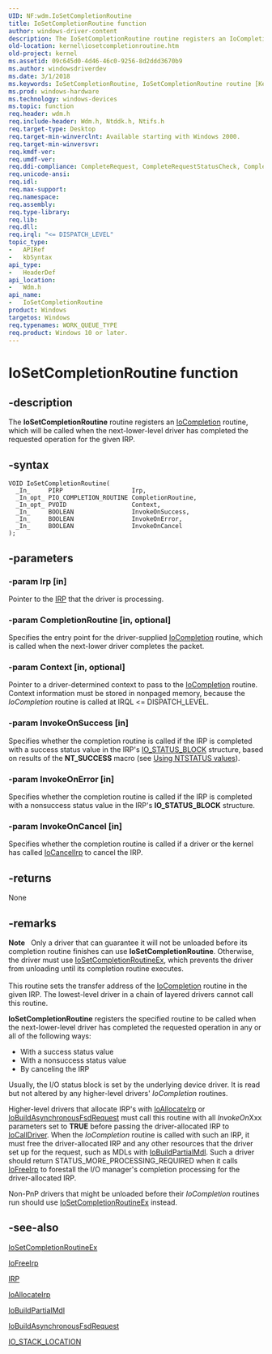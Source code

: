 ```yaml
---
UID: NF:wdm.IoSetCompletionRoutine
title: IoSetCompletionRoutine function
author: windows-driver-content
description: The IoSetCompletionRoutine routine registers an IoCompletion routine, which will be called when the next-lower-level driver has completed the requested operation for the given IRP.
old-location: kernel\iosetcompletionroutine.htm
old-project: kernel
ms.assetid: 09c645d0-4d46-46c0-9256-8d2ddd3670b9
ms.author: windowsdriverdev
ms.date: 3/1/2018
ms.keywords: IoSetCompletionRoutine, IoSetCompletionRoutine routine [Kernel-Mode Driver Architecture], k104_cbc51352-796e-4b64-9725-7d8a08c4aea9.xml, kernel.iosetcompletionroutine, wdm/IoSetCompletionRoutine
ms.prod: windows-hardware
ms.technology: windows-devices
ms.topic: function
req.header: wdm.h
req.include-header: Wdm.h, Ntddk.h, Ntifs.h
req.target-type: Desktop
req.target-min-winverclnt: Available starting with Windows 2000.
req.target-min-winversvr: 
req.kmdf-ver: 
req.umdf-ver: 
req.ddi-compliance: CompleteRequest, CompleteRequestStatusCheck, CompletionRoutineRegistered, IoAllocateForward, IoAllocateIrpSignalEventInCompletion, IoAllocateIrpSignalEventInCompletion2, IoAllocateIrpSignalEventInCompletion3, IoAllocateIrpSignalEventInCompletionTimeout, IoBuildFsdForward, IoBuildFsdIrpSignalEventInCompletion, IoBuildFsdIrpSignalEventInCompletion2, IoBuildFsdIrpSignalEventInCompletion3, IoBuildFsdIrpSignalEventInCompletionTimeout, IoSetCompletionRoutineNonPnpDriver, LowerDriverReturn, MarkPower, MarkPowerDown, MarkQueryRelations, MarkStartDevice, PendedCompletedRequest, SignalEventInCompletion, SignalEventInCompletion2, SignalEventInCompletion3, StartDeviceWait, StartDeviceWait3, SetCompletionRoutineFromDispatch, IoFreeIrp
req.unicode-ansi: 
req.idl: 
req.max-support: 
req.namespace: 
req.assembly: 
req.type-library: 
req.lib: 
req.dll: 
req.irql: "<= DISPATCH_LEVEL"
topic_type:
-	APIRef
-	kbSyntax
api_type:
-	HeaderDef
api_location:
-	Wdm.h
api_name:
-	IoSetCompletionRoutine
product: Windows
targetos: Windows
req.typenames: WORK_QUEUE_TYPE
req.product: Windows 10 or later.
---
```


# IoSetCompletionRoutine function


## -description


The <b>IoSetCompletionRoutine</b> routine registers an <a href="..\wdm\nc-wdm-io_completion_routine.md">IoCompletion</a> routine, which will be called when the next-lower-level driver has completed the requested operation for the given IRP. 


## -syntax


````
VOID IoSetCompletionRoutine(
  _In_     PIRP                   Irp,
  _In_opt_ PIO_COMPLETION_ROUTINE CompletionRoutine,
  _In_opt_ PVOID                  Context,
  _In_     BOOLEAN                InvokeOnSuccess,
  _In_     BOOLEAN                InvokeOnError,
  _In_     BOOLEAN                InvokeOnCancel
);
````


## -parameters




### -param Irp [in]

Pointer to the <a href="..\wdm\ns-wdm-_irp.md">IRP</a> that the driver is processing. 


### -param CompletionRoutine [in, optional]

Specifies the entry point for the driver-supplied <a href="..\wdm\nc-wdm-io_completion_routine.md">IoCompletion</a> routine, which is called when the next-lower driver completes the packet.


### -param Context [in, optional]

Pointer to a driver-determined context to pass to the <a href="..\wdm\nc-wdm-io_completion_routine.md">IoCompletion</a> routine. Context information must be stored in nonpaged memory, because the <i>IoCompletion</i> routine is called at IRQL &lt;= DISPATCH_LEVEL. 


### -param InvokeOnSuccess [in]

Specifies whether the completion routine is called if the IRP is completed with a success status value in the IRP's <a href="..\wudfwdm\ns-wudfwdm-_io_status_block.md">IO_STATUS_BLOCK</a> structure, based on results of the <b>NT_SUCCESS</b> macro (see <a href="https://msdn.microsoft.com/library/windows/hardware/ff565436">Using NTSTATUS values</a>). 


### -param InvokeOnError [in]

Specifies whether the completion routine is called if the IRP is completed with a nonsuccess status value in the IRP's <b>IO_STATUS_BLOCK</b> structure.


### -param InvokeOnCancel [in]

Specifies whether the completion routine is called if a driver or the kernel has called <a href="..\wdm\nf-wdm-iocancelirp.md">IoCancelIrp</a> to cancel the IRP.


## -returns



None




## -remarks



<div class="alert"><b>Note</b>    Only a driver that can guarantee it will not be unloaded before its completion routine finishes can use <b>IoSetCompletionRoutine</b>. Otherwise, the driver must use <a href="..\wdm\nf-wdm-iosetcompletionroutineex.md">IoSetCompletionRoutineEx</a>, which prevents the driver from unloading until its completion routine executes.</div>
<div> </div>
This routine sets the transfer address of the <a href="..\wdm\nc-wdm-io_completion_routine.md">IoCompletion</a> routine in the given IRP. The lowest-level driver in a chain of layered drivers cannot call this routine.

<b>IoSetCompletionRoutine</b> registers the specified routine to be called when the next-lower-level driver has completed the requested operation in any or all of the following ways:

<ul>
<li>
With a success status value

</li>
<li>
With a nonsuccess status value

</li>
<li>
By canceling the IRP

</li>
</ul>
Usually, the I/O status block is set by the underlying device driver. It is read but not altered by any higher-level drivers' <i>IoCompletion</i> routines.

Higher-level drivers that allocate IRP's with <a href="..\wdm\nf-wdm-ioallocateirp.md">IoAllocateIrp</a> or <a href="..\wdm\nf-wdm-iobuildasynchronousfsdrequest.md">IoBuildAsynchronousFsdRequest</a> must call this routine with all <i>InvokeOn</i>Xxx parameters set to <b>TRUE</b> before passing the driver-allocated IRP to <a href="..\wdm\nf-wdm-iocalldriver.md">IoCallDriver</a>. When the <i>IoCompletion</i> routine is called with such an IRP, it must free the driver-allocated IRP and any other resources that the driver set up for the request, such as MDLs with <a href="..\wdm\nf-wdm-iobuildpartialmdl.md">IoBuildPartialMdl</a>. Such a driver should return STATUS_MORE_PROCESSING_REQUIRED when it calls <a href="..\wdm\nf-wdm-iofreeirp.md">IoFreeIrp</a> to forestall the I/O manager's completion processing for the driver-allocated IRP.

Non-PnP drivers that might be unloaded before their <i>IoCompletion</i> routines run should use <a href="..\wdm\nf-wdm-iosetcompletionroutineex.md">IoSetCompletionRoutineEx</a> instead.




## -see-also

<a href="..\wdm\nf-wdm-iosetcompletionroutineex.md">IoSetCompletionRoutineEx</a>



<a href="..\wdm\nf-wdm-iofreeirp.md">IoFreeIrp</a>



<a href="..\wdm\ns-wdm-_irp.md">IRP</a>



<a href="..\wdm\nf-wdm-ioallocateirp.md">IoAllocateIrp</a>



<a href="..\wdm\nf-wdm-iobuildpartialmdl.md">IoBuildPartialMdl</a>



<a href="..\wdm\nf-wdm-iobuildasynchronousfsdrequest.md">IoBuildAsynchronousFsdRequest</a>



<a href="..\wdm\ns-wdm-_io_stack_location.md">IO_STACK_LOCATION</a>



 

 


